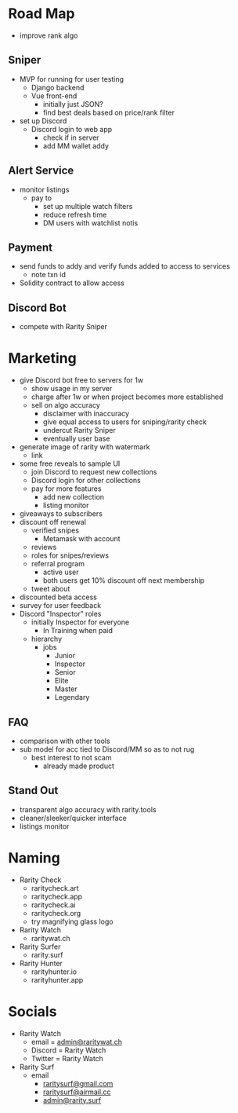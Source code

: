 # Road Map
- improve rank algo

## Sniper
- MVP for running for user testing
  - Django backend
  - Vue front-end
    - initially just JSON?
    - find best deals based on price/rank filter
- set up Discord
  - Discord login to web app
    - check if in server
    - add MM wallet addy

## Alert Service
- monitor listings
  - pay to
    - set up multiple watch filters
    - reduce refresh time
    - DM users with watchlist notis

## Payment
- send funds to addy and verify funds added to access to 
  services
  - note txn id
- Solidity contract to allow access

## Discord Bot
- compete with Rarity Sniper
 
# Marketing
- give Discord bot free to servers for 1w
  - show usage in my server
  - charge after 1w or when project becomes more established
  - sell on algo accuracy
    - disclaimer with inaccuracy
    - give equal access to users for sniping/rarity check
    - undercut Rarity Sniper
    - eventually user base
- generate image of rarity with watermark
  - link
- some free reveals to sample UI 
  - join Discord to request new collections
  - Discord login for other collections
  - pay for more features
    - add new collection
    - listing monitor
- giveaways to subscribers
- discount off renewal
  - verified snipes
    - Metamask with account
  - reviews
  - roles for snipes/reviews
  - referral program
    - active user
    - both users get 10% discount off next membership
  - tweet about
- discounted beta access
- survey for user feedback
- Discord "Inspector" roles
  - initially Inspector for everyone
    - In Training when paid
  - hierarchy
    - jobs
      - Junior
      - Inspector
      - Senior
      - Elite
      - Master
      - Legendary

## FAQ
- comparison with other tools
- sub model for acc tied to Discord/MM so as to not rug
  - best interest to not scam
    - already made product

## Stand Out
- transparent algo accuracy with rarity.tools
- cleaner/sleeker/quicker interface
- listings monitor

# Naming
- Rarity Check
  - raritycheck.art
  - raritycheck.app
  - raritycheck.ai
  - raritycheck.org
  - try magnifying glass logo
- Rarity Watch
  - raritywat.ch
- Rarity Surfer
  - rarity.surf
- Rarity Hunter
  - rarityhunter.io
  - rarityhunter.app

# Socials
- Rarity Watch
  - email = admin@raritywat.ch
  - Discord = Rarity Watch
  - Twitter = Rarity Watch
- Rarity Surf
  - email
    - raritysurf@gmail.com
    - raritysurf@airmail.cc
    - admin@rarity.surf
